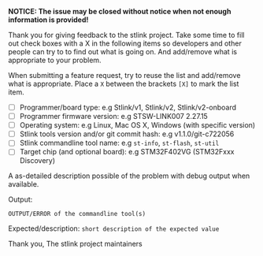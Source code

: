 **NOTICE: The issue may be closed without notice when not enough information is provided!**

Thank you for giving feedback to the stlink project. Take some time to fill out
 check boxes with a X in the following items so developers and other people can try to
 to find out what is going on. And add/remove what is appropriate to your problem.

When submitting a feature request, try to reuse the list and add/remove what is appropriate.
 Place a `X` between the brackets `[X]` to mark the list item.

- [ ] Programmer/board type: e.g Stlink/v1, Stlink/v2, Stlink/v2-onboard
- [ ] Programmer firmware version: e.g STSW-LINK007 2.27.15
- [ ] Operating system: e.g Linux, Mac OS X, Windows (with specific version)
- [ ] Stlink tools version and/or git commit hash: e.g v1.1.0/git-c722056
- [ ] Stlink commandline tool name: e.g `st-info`, `st-flash`, `st-util`
- [ ] Target chip (and optional board): e.g STM32F402VG (STM32Fxxx Discovery)

A as-detailed description possible of the problem with debug output when available.

Output:

```
OUTPUT/ERROR of the commandline tool(s)
```

Expected/description:
`short description of the expected value`

Thank you,
The stlink project maintainers
